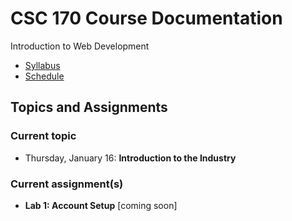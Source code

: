 # CSC 170 Course Documentation
Introduction to Web Development

- [Syllabus](syllabus.md)
- [Schedule](schedule.md) 

## Topics and Assignments

### Current topic

- Thursday, January 16: **Introduction to the Industry**

### Current assignment(s)

- **Lab 1: Account Setup** [coming soon]